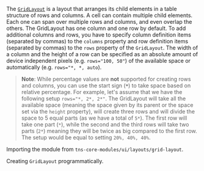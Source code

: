 The [`GridLayout`](https://docs.nativescript.org/api-reference/modules/_ui_layouts_grid_layout_) is a layout that arranges its child elements in a table structure of rows and columns. A cell can contain multiple child elements. Each one can span over multiple rows and columns, and even overlap the others. The GridLayout has one column and one row by default. To add additional columns and rows, you have to specify column definition items (separated by commas) to the `columns` property and row definition items (separated by commas) to the `rows` property of the `GridLayout`. The width of a column and the height of a row can be specified as an absolute amount of device independent pixels (e.g. `rows="100, 50"`) of the available space or automatically (e.g. `rows="*, *, auto`).

> **Note**: While percentage values are **not** supported for creating rows and columns, you can use the start sign (**`*`**) to take space based on relative percentage.
For example, let's assume that we have the following setup `rows="*, 2*, 2*"`. The GridLayout will take all the available space (meaning the space given by its parent or the space set via the `height` property), will create three rows and will divide the space to 5 equal parts (as we have a total of `5*`). The first row will take one part (`*`), while the second and the third rows will take two parts (`2*`) meaning they will be twice as big compared to the first row. The setup would be equal to setting `20%, 40%, 40%`.

<snippet id='grid-layout-xml'/>

Importing the module from `tns-core-modules/ui/layouts/grid-layout`.

<snippet id='grid-layout-import'/>
<snippet id='grid-layout-import-ts'/>

Creating `GridLayout` programmatically.

<snippet id='grid-layout-code'/>
<snippet id='grid-layout-code-ts'/>
